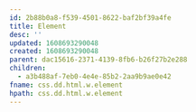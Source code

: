 ```yaml
---
id: 2b88b0a8-f539-4501-8622-baf2bf39a4fe
title: Element
desc: ''
updated: 1608693290048
created: 1608693290048
parent: dac15616-2371-4139-8fb6-b26f27b2e288
children:
  - a3b488af-7eb0-4e4e-85b2-2aa9b9ae0e42
fname: css.dd.html.w.element
hpath: css.dd.html.w.element
---
```



